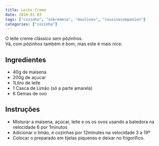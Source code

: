 ```yaml
---
title: Leite Creme
date: 2018-01-03
tags: ["cozinha", "sobremesa", "moulinex", "cousinecompanion"]
categories: ["cozinha"]
---
```


O leite creme clássico sem pózinhos.  
Vá, com pózinhos também é bom, mas este é mais nice.
<!--more-->

## Ingredientes
* 40g de maisena
* 200g de açucar
* 1Litro de leite
* 1 Casca  de Limão (só a parte amarela)
* 6 Gemas de ovo

## Instruções
* Misturar a maisena, açúcar, leite e os os ovos usando a batedora na velocidade 6 por 1minutos
* Adicionar o limão, e cozinhas por 12minutes na velocidade 3 a 19º
* Colocar o preparado em tijelas piquenas e deixar no frigorifico.
